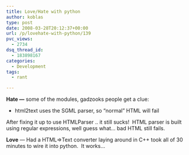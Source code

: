 ```yaml
---
title: Love/Hate with python
author: koblas
type: post
date: 2008-03-28T20:12:37+00:00
url: /p/lovehate-with-python/139
pvc_views:
  - 2734
dsq_thread_id:
  - 183898167
categories:
  - Development
tags:
  - rant

---
```

**Hate &#8212;** some of the modules, gadzooks people get a clue:

  * html2text uses the SGML parser, so &#8220;normal&#8221; HTML will fail

After fixing it up to use HTMLParser .. it still sucks!&nbsp; HTML parser is built using regular expressions, well guess what&#8230; bad HTML still fails.

**Love** &#8212; Had a HTML=>Text converter laying around in C++ took all of 30 minutes to wire it into python.&nbsp; It works&#8230;

